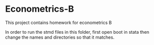 # Econometrics-B

This project contains homework for econometrics B

In order to run the stmd files in this folder, first open boot in stata then change the names and directories so that it matches.
